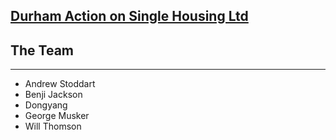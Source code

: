 [Durham Action on Single Housing Ltd](https://www.dashorg.co.uk/)
-----------------------------------

The Team
--------
***
* Andrew Stoddart
* Benji Jackson
* Dongyang
* George Musker
* Will Thomson
